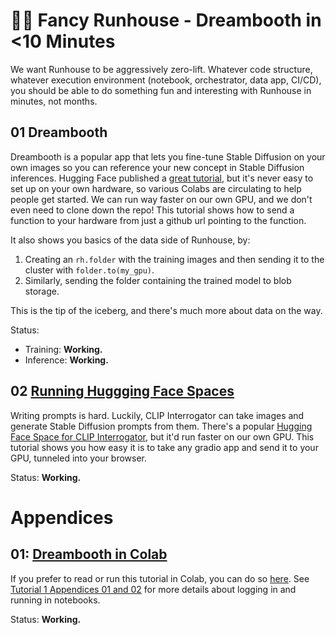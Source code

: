 # 🧑‍🎨 Fancy Runhouse - Dreambooth in <10 Minutes

We want Runhouse to be aggressively zero-lift. Whatever code
structure, whatever execution environment (notebook, 
orchestrator, data app, CI/CD), you should be able to do something fun
and interesting with Runhouse in minutes, not months.

## 01 Dreambooth

Dreambooth is a popular app that lets you fine-tune Stable Diffusion on your
own images so you can reference your new concept in Stable Diffusion inferences.
Hugging Face published a [great tutorial](https://huggingface.co/blog/dreambooth),
but it's never easy to set up on your own hardware, so various Colabs are circulating
to help people get started. We can run way faster on our own GPU, and we don't even 
need to clone down the repo! This tutorial shows how to send a function to your 
hardware from just a github url pointing to the function.

It also shows you basics of the data side of Runhouse, by:
1) Creating an `rh.folder` with the training images and then sending it to the cluster with
`folder.to(my_gpu)`. 
2) Similarly, sending the folder containing the trained model to blob storage.

This is the tip of the iceberg, and there's much more about data on the way.

Status:
* Training: **Working.**
* Inference: **Working.**

## 02 [Running Huggging Face Spaces](./p02_gradio_clip_interrogator.py)

Writing prompts is hard. Luckily, CLIP Interrogator can take images and generate
Stable Diffusion prompts from them. There's a popular [Hugging Face Space for CLIP 
Interrogator](https://huggingface.co/spaces/pharma/CLIP-Interrogator), but it'd run 
faster on our own GPU. This tutorial shows you how easy it is to take any gradio app 
and send it to your GPU, tunneled into your browser.

Status: **Working.**

# Appendices

## 01: [Dreambooth in Colab](https://colab.research.google.com/github/run-house/tutorials/blob/main/t02_Dreambooth/x01_Colab_Dreambooth.ipynb)

If you prefer to read or run this tutorial in Colab, you can do so 
[here](https://colab.research.google.com/github/run-house/tutorials/blob/main/t02_Dreambooth/x01_Colab_Dreambooth.ipynb).
See [Tutorial 1 Appendices 01 and 02](../t01_Stable_Diffusion/README.md#appendices) for more details
about logging in and running in notebooks.

Status: **Working.**